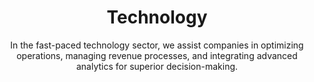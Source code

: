 ---
layout: industry
order: 4
title: Technology
subtitle: "In the fast-paced technology sector, we assist companies in optimizing operations, managing revenue processes, and integrating advanced analytics for superior decision-making."
intro: "SLKone catalyzes growth and innovation in the technology industry. We collaborate with tech companies to refine operations, optimize revenue streams, revitalize finance functions, and embed analytics into core processes, ensuring our clients stay ahead in a competitive landscape."
landscape-title: "The Technology Landscape"
landscape-intro: "The technology sector is characterized by:"
landscape:
  - "Rapid innovation cycles and shortened product lifespans"
  - "Escalating competition from both incumbents and disruptive startups"
  - "Shifting business models towards subscription and service-based offerings"
  - "Increasing regulatory scrutiny and data privacy concerns"
  - "Talent acquisition and retention challenges in a competitive market"
landscape-conclusion: "These dynamics require agility and strategic foresight to navigate successfully."
approach-title: "Our Approach"
approach-intro: "SLKone adopts a holistic view of technology companies, addressing challenges across product development, go-to-market strategies, and operational efficiency. Our methodology integrates:"
approach:
  - "Agile Transformation: Fostering nimble product development and organizational structures"
  - "Data-Driven Decision Making: Leveraging analytics to inform strategic choices"
  - "Scalable Operations Design: Building infrastructure to support hypergrowth"
  - "Customer-Centric Innovation: Aligning product development with market needs"
  - "Financial Optimization: Enhancing profitability and investor value"
why_choose:
  - "Tech Industry Expertise: In-depth knowledge of technology business models and market dynamics."
  - "Agile Transformation: Implementing nimble structures and processes for rapid innovation."
  - "Data-Driven Strategies: Leveraging analytics to guide strategic and operational decisions."
  - "Scalable Solutions: Designing infrastructure to support rapid growth and scalability."
  - "Customer-Centric Approach: Aligning product development with evolving market needs."
  - "Financial Optimization: Enhancing profitability and investor value through strategic financial management."
  - "Proven Track Record: Successful partnerships with tech companies to drive growth and efficiency."
  - "Collaborative Partnership: Working closely with your team to ensure tailored and effective solutions."
cta: "Ready to accelerate your technology company's growth? Contact SLKone today to discover how our specialized services can enhance your operations and drive sustainable innovation."
icon: "fa-solid fa-microchip"
---